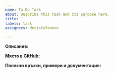 ```yaml
---
name: To Do Task
about: Describe this task and its purpose here.
title: ''
labels: task
assignees: desistefanova

---
```


**Описание:**

**Място в GitHub:**

**Полезни връзки, примери и документация:**
